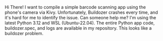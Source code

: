 Hi There!
I want to compile a simple barcode scanning app using the phone's camera via Kivy. Unfortunately, Buildozer crashes every time, and it's hard for me to identify the issue. 
Can someone help me?  I'm using the latest Python 3.12 and WSL (Ubuntu-22.04).
The entire Python app code, buildozer.spec, and logs are available in my repository. This looks like a buildozer problem.
